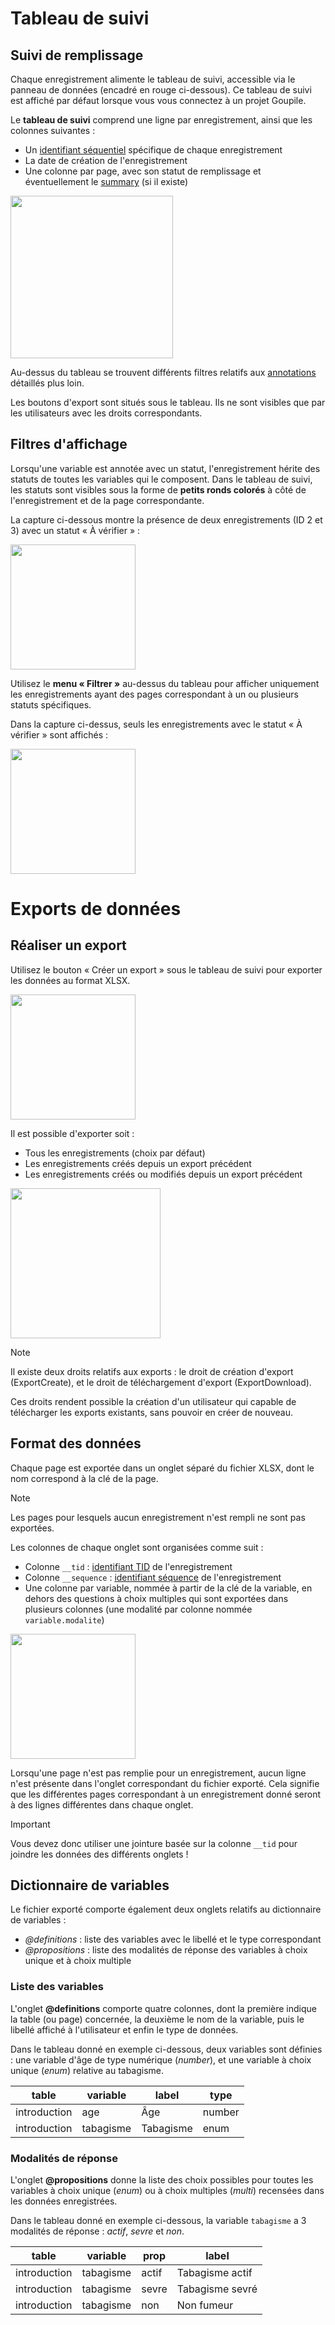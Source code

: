 # Tableau de suivi

## Suivi de remplissage

Chaque enregistrement alimente le tableau de suivi, accessible via le panneau de données (encadré en rouge ci-dessous). Ce tableau de suivi est affiché par défaut lorsque vous vous connectez à un projet Goupile.

Le **tableau de suivi** comprend une ligne par enregistrement, ainsi que les colonnes suivantes :

- Un [identifiant séquentiel](identifiers#tid-et-sequence) spécifique de chaque enregistrement
- La date de création de l'enregistrement
- Une colonne par page, avec son statut de remplissage et éventuellement le [summary](identifiers#summary) (si il existe)

<div class="screenshot"><img src="{{ ASSET static/help/data/data.webp }}" height="260" alt=""/></div>

Au-dessus du tableau se trouvent différents filtres relatifs aux [annotations](#filtres-d-affichage) détaillés plus loin.

Les boutons d'export sont situés sous le tableau. Ils ne sont visibles que par les utilisateurs avec les droits correspondants.

## Filtres d'affichage

Lorsqu'une variable est annotée avec un statut, l'enregistrement hérite des statuts de toutes les variables qui le composent. Dans le tableau de suivi, les statuts sont visibles sous la forme de **petits ronds colorés** à côté de l'enregistrement et de la page correspondante.

La capture ci-dessous montre la présence de deux enregistrements (ID 2 et 3) avec un statut « À vérifier » :

<div class="screenshot"><img src="{{ ASSET static/help/data/filter1.webp }}" height="200" alt=""/></div>

Utilisez le **menu « Filtrer »** au-dessus du tableau pour afficher uniquement les enregistrements ayant des pages correspondant à un ou plusieurs statuts spécifiques.

Dans la capture ci-dessus, seuls les enregistrements avec le statut « À vérifier » sont affichés :

<div class="screenshot"><img src="{{ ASSET static/help/data/filter2.webp }}" height="200" alt=""/></div>

# Exports de données

## Réaliser un export

Utilisez le bouton « Créer un export » sous le tableau de suivi pour exporter les données au format XLSX.

<div class="screenshot"><img src="{{ ASSET static/help/data/export1.webp }}" height="200" alt=""/></div>

Il est possible d'exporter soit :

- Tous les enregistrements (choix par défaut)
- Les enregistrements créés depuis un export précédent
- Les enregistrements créés ou modifiés depuis un export précédent

<div class="screenshot"><img src="{{ ASSET static/help/data/options.webp }}" height="240" alt=""/></div>

> [!NOTE]
> Il existe deux droits relatifs aux exports : le droit de création d'export (ExportCreate), et le droit de téléchargement d'export (ExportDownload).
>
> Ces droits rendent possible la création d'un utilisateur qui capable de télécharger les exports existants, sans pouvoir en créer de nouveau.

## Format des données

Chaque page est exportée dans un onglet séparé du fichier XLSX, dont le nom correspond à la clé de la page.

> [!NOTE]
> Les pages pour lesquels aucun enregistrement n'est rempli ne sont pas exportées.

Les colonnes de chaque onglet sont organisées comme suit :

- Colonne `__tid` : [identifiant TID](identifiers#tid-et-sequence) de l'enregistrement
- Colonne `__sequence` : [identifiant séquence](identifiers#tid-et-sequence) de l'enregistrement
- Une colonne par variable, nommée à partir de la clé de la variable, en dehors des questions à choix multiples qui sont exportées dans plusieurs colonnes (une modalité par colonne nommée `variable.modalite`)

<div class="screenshot"><img src="{{ ASSET static/help/data/export3.webp }}" height="200" alt=""/></div>

Lorsqu'une page n'est pas remplie pour un enregistrement, aucun ligne n'est présente dans l'onglet correspondant du fichier exporté. Cela signifie que les différentes pages correspondant à un enregistrement donné seront à des lignes différentes dans chaque onglet.

> [!IMPORTANT]
> Vous devez donc utiliser une jointure basée sur la colonne `__tid` pour joindre les données des différents onglets !

## Dictionnaire de variables

Le fichier exporté comporte également deux onglets relatifs au dictionnaire de variables :

- *@definitions* : liste des variables avec le libellé et le type correspondant
- *@propositions* : liste des modalités de réponse des variables à choix unique et à choix multiple

### Liste des variables

L'onglet **@definitions** comporte quatre colonnes, dont la première indique la table (ou page) concernée, la deuxième le nom de la variable, puis le libellé affiché à l'utilisateur et enfin le type de données.

Dans le tableau donné en exemple ci-dessous, deux variables sont définies : une variable d'âge de type numérique (*number*), et une variable à choix unique (*enum*) relative au tabagisme.

| table | variable | label | type |
| --- | --- | --- | --- |
| introduction | age | Âge | number |
| introduction | tabagisme | Tabagisme | enum |

### Modalités de réponse

L'onglet **@propositions** donne la liste des choix possibles pour toutes les variables à choix unique (*enum*) ou à choix multiples (*multi*) recensées dans les données enregistrées.

Dans le tableau donné en exemple ci-dessous, la variable `tabagisme` a 3 modalités de réponse : *actif*, *sevre* et *non*.

| table | variable | prop | label |
| --- | --- | --- | --- |
| introduction | tabagisme | actif | Tabagisme actif |
| introduction | tabagisme | sevre | Tabagisme sevré |
| introduction | tabagisme | non | Non fumeur |
